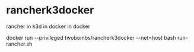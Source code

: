 # rancherk3docker

rancher in k3d in docker in docker

docker run --privileged twobombs/rancherk3docker --net=host bash run-rancher.sh
